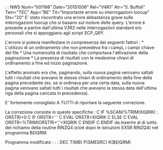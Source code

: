  :  : NWS Num="001188" Date="20151006" Rel="V4R1" Atr="S. Buffoli" Tem="TEC" App="B£" Tit="Importante errore su interrogazioni loocup" Sts="20"
E' stato riscontrato una errore abbastanza grave sulle interrogazioni loocup che si basano sul motore delle query. L'errore è presente a partire dall'ultima V3R2 nelle interrogazioni standard e/o personali che si appoggiano agli script SCP_QRY.

L'errore si poteva manifestare in compresenza dei seguenti fattori : 
\* L'utilizzo di un ordinamento che non prevedeva fra i campi, i campi chiave del file \* Una numerosità di risultato che comportava l'attivazione della paginazione \* La presenza di risultati con le medesime chiavi di ordinamento a fine ed inizio paginazione.

L'effetto anomalo era che, paginando, sulla nuova pagina venivano saltati tutti i risultati che avevano le stesse chiavi di ordinamento della fine della pagina precedente (es. se si ordinava per
una certa data, sulla nuova pagina venivano saltati tutti i risultati che avevano la stessa data dell'ultima riga della pagina caricata in precedenza).

E' fortemente consigliato A TUTTI di riportare la seguente correzione.

La correzione consiste in queste specifiche : 
C                   IF        %SCAN(%TRIM(XIQRIK) : ORSTR)=0
C                   IF        ORSTR=' '
C                   EVAL      ORSTR=XIQRIK
C                   ELSE
C                   EVAL      ORSTR=%TRIM(ORSTR)+','+XIQRIK
C                   ENDIF
C                   ENDIF
da inserire al di sotto del richiamo della routine RINZQ4 (cioè dopo le istruzioni EXSR RINZQ4) nel
programma B£IQRM.

Programma modificato : 
 :  : DEC T(MB) P(SMESRC) K(B£IQRM)
